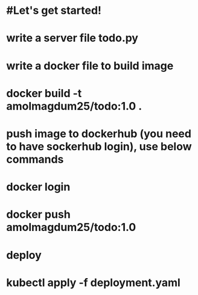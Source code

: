 # #Let's get started!

# write a server file todo.py
# write a docker file to build image
#     docker build -t amolmagdum25/todo:1.0 .
#  push image to dockerhub (you need to have sockerhub login), use below commands
#    docker login
#    docker push amolmagdum25/todo:1.0

# deploy 
# kubectl apply -f deployment.yaml 